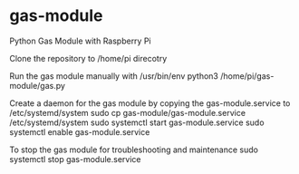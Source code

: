 # gas-module
Python Gas Module with Raspberry Pi

Clone the repository to /home/pi direcotry

Run the gas module manually with /usr/bin/env python3 /home/pi/gas-module/gas.py

Create a daemon for the gas module by copying the gas-module.service to /etc/systemd/system
sudo cp gas-module/gas-module.service /etc/systemd/system
sudo systemctl start gas-module.service
sudo systemctl enable gas-module.service

To stop the gas module for troubleshooting and maintenance
sudo systemctl stop gas-module.service
